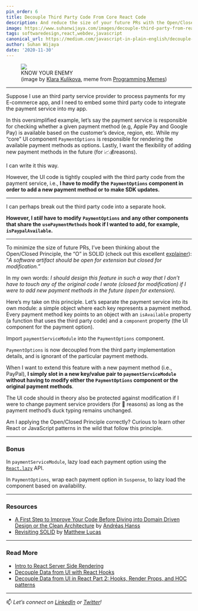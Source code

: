 ```yaml
---
pin_order: 6
title: Decouple Third Party Code From Core React Code
description: And reduce the size of your future PRs with the Open/Closed Principle
image: https://www.suhanwijaya.com/images/decouple-third-party-from-react-cover.JPG
tags: softwaredesign,react,webdev,javascript
canonical_url: https://medium.com/javascript-in-plain-english/decouple-external-services-from-your-core-ui-code-dd490f91ae49
author: Suhan Wijaya
date: '2020-11-30'
---
```


<figure>
	<img src="https://www.suhanwijaya.com/images/decouple-third-party-from-react-cover.JPG">
	<figcaption>KNOW YOUR ENEMY<br /> (image by <a href="https://unsplash.com/photos/CatcixzdUcg">Klara Kulikova</a>, meme from <a href="https://programming-memes.com/spaghetti-code-know-your-enemy/">Programming Memes</a>)</figcaption>
</figure>

***

Suppose I use an third party service provider to process payments for my E-commerce app, and I need to embed some third party code to integrate the payment service into my app.

In this oversimplified example, let’s say the payment service is responsible for checking whether a given payment method (e.g, Apple Pay and Google Pay) is available based on the customer’s device, region, etc. While my “core” UI component `PaymentOptions` is responsible for rendering the available payment methods as options. Lastly, I want the flexibility of adding new payment methods in the future (for 📈💰reasons).

I can write it this way.

<script src="https://gist.github.com/suhanw/1cb50a75844ae43cc3ff9b24d8ffefb7.js"></script>

However, the UI code is tightly coupled with the third party code from the payment service, i.e., **I have to modify the**  **`PaymentOptions` component in order to add a new payment method or to make SDK updates.**
***

I can perhaps break out the third party code into a separate hook.

<script src="https://gist.github.com/suhanw/05b0dabbd467a37ec410c8efc6b6f94f.js"></script>

**However, I _still_ have to modify**  **`PaymentOptions`**  **and any other components that share the**  **`usePaymentMethods` hook if I wanted to add, for example,**  **`isPaypalAvailable`.**
***

To minimize the size of future PRs, I’ve been thinking about the Open/Closed Principle, the “O” in SOLID (check out this excellent [explainer](https://medium.com/better-programming/revisiting-solid-927e6a5202d3)): “_A software artifact should be open for extension but closed for modification.”_

In my own words: _I should design this feature in such a way that I don’t have to touch any of the original code I wrote (closed for modification) if I were to add new payment methods in the future (open for extension)._

Here’s my take on this principle. Let’s separate the payment service into its own module: a simple object where each key represents a payment method. Every payment method key points to an object with an `isAvailable` property (a function that uses the third party code) and a `component` property (the UI component for the payment option).

<script src="https://gist.github.com/suhanw/7a3365d6e85f1d236fca12fcc4bba348.js"></script>

Import `paymentServiceModule` into the `PaymentOptions` component.

<script src="https://gist.github.com/suhanw/b24d91ae215e6b4ba839a0f9bf9ba462.js"></script>

`PaymentOptions` is now decoupled from the third party implementation details, and is ignorant of the particular payment methods.

When I want to extend this feature with a new payment method (i.e., PayPal), **I simply slot in a new key/value pair to `paymentServiceModule` without having to modify either the `PaymentOptions` component or the original payment methods**.

<script src="https://gist.github.com/suhanw/1b7d7ac0a6faf4838a169be094cba14a.js"></script>

The UI code should in theory also be protected against modification if I were to change payment service providers (for 💸 reasons) as long as the payment method’s duck typing remains unchanged.

Am I applying the Open/Closed Principle correctly? Curious to learn other React or JavaScript patterns in the wild that follow this principle.

***
### Bonus
In `paymentServiceModule`, lazy load each payment option using the [`React.lazy`](https://reactjs.org/docs/code-splitting.html#reactlazy) API.

<script src="https://gist.github.com/suhanw/3b3055a9ad84e5bc1b12d423fc2bad6b.js"></script> 

In `PaymentOptions`, wrap each payment option in `Suspense`, to lazy load the component based on availability.
<script src="https://gist.github.com/suhanw/3f68acc8c449c430a83109ede199a44f.js"></script>

***

### Resources

- [A First Step to Improve Your Code Before Diving into Domain Driven Design or the Clean Architecture](https://medium.com/javascript-in-plain-english/a-first-step-to-improve-your-code-before-diving-into-domain-driven-design-or-the-clean-architecture-90da4a80d863) by [Andréas Hanss](https://medium.com/u/57de27e2974f)
- [Revisiting SOLID](https://medium.com/better-programming/revisiting-solid-927e6a5202d3) by [Matthew Lucas](https://medium.com/u/12cc371abade)

***

### Read More

- [Intro to React Server Side Rendering](https://www.suhanwijaya.com/posts/intro-to-react-server-side-rendering)
- [Decouple Data from UI with React Hooks](https://www.suhanwijaya.com/posts/decouple-data-from-ui-with-react-hooks)
- [Decouple Data from UI in React Part 2: Hooks, Render Props, and HOC patterns](https://www.suhanwijaya.com/posts/decouple-data-from-ui-in-react)

***
📫 _Let’s connect on_ [_LinkedIn_](https://www.linkedin.com/in/suhanwijaya/) _or _[_Twitter_](https://twitter.com/suhanw)_!_